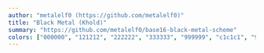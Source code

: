 ```yaml
---
author: "metalelf0 (https://github.com/metalelf0)"
title: "Black Metal (Khold)"
summary: "https://github.com/metalelf0/base16-black-metal-scheme"
colors: ["000000", "121212", "222222", "333333", "999999", "c1c1c1", "999999", "c1c1c1", "5f8787", "aaaaaa", "974b46", "eceee3", "aaaaaa", "888888", "999999", "444444"]
---
```


